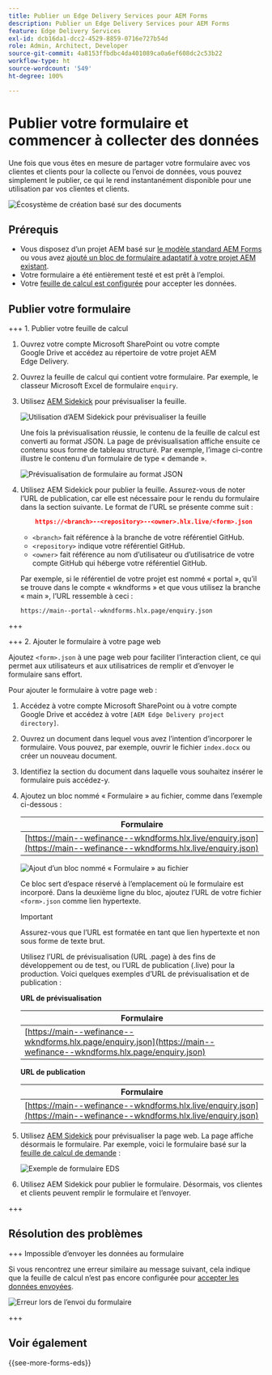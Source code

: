 ```yaml
---
title: Publier un Edge Delivery Services pour AEM Forms
description: Publier un Edge Delivery Services pour AEM Forms
feature: Edge Delivery Services
exl-id: dcb16da1-dcc2-4529-8859-0716e727b54d
role: Admin, Architect, Developer
source-git-commit: 4a8153ffbdbc4da401089ca0a6ef608dc2c53b22
workflow-type: ht
source-wordcount: '549'
ht-degree: 100%

---
```


# Publier votre formulaire et commencer à collecter des données

Une fois que vous êtes en mesure de partager votre formulaire avec vos clientes et clients pour la collecte ou l’envoi de données, vous pouvez simplement le publier, ce qui le rend instantanément disponible pour une utilisation par vos clientes et clients.

![Écosystème de création basé sur des documents](/help/edge/assets/document-based-authoring-workflow-publish-form.png)

## Prérequis

* Vous disposez d’un projet AEM basé sur [le modèle standard AEM Forms](/help/edge/docs/forms/tutorial.md#create-a-new-aem-project-pre-configured-with-adaptive-forms-block) ou vous avez [ajouté un bloc de formulaire adaptatif à votre projet AEM existant](/help/edge/docs/forms/tutorial.md#add-adaptive-forms-block-to-your-existing-aem-project).
* Votre formulaire a été entièrement testé et est prêt à l’emploi.
* Votre [feuille de calcul est configurée](/help/edge/docs/forms/submit-forms.md) pour accepter les données.


## Publier votre formulaire

+++ 1. Publier votre feuille de calcul

1. Ouvrez votre compte Microsoft SharePoint ou votre compte Google Drive et accédez au répertoire de votre projet AEM Edge Delivery.

1. Ouvrez la feuille de calcul qui contient votre formulaire. Par exemple, le classeur Microsoft Excel de formulaire `enquiry`.

1. Utilisez [AEM Sidekick](https://www.aem.live/developer/tutorial#preview-and-publish-your-content) pour prévisualiser la feuille.

   ![Utilisation d’AEM Sidekick pour prévisualiser la feuille](/help/edge/assets/preview-form.png)

   Une fois la prévisualisation réussie, le contenu de la feuille de calcul est converti au format JSON. La page de prévisualisation affiche ensuite ce contenu sous forme de tableau structuré. Par exemple, l’image ci-contre illustre le contenu d’un formulaire de type « demande ».

   ![Prévisualisation de formulaire au format JSON](/help/edge/assets/forms-preview-json-format.png)

1. Utilisez AEM Sidekick pour publier la feuille. Assurez-vous de noter l’URL de publication, car elle est nécessaire pour le rendu du formulaire dans la section suivante. Le format de l’URL se présente comme suit :


   ```JSON
       https://<branch>--<repository>--<owner>.hlx.live/<form>.json
   ```

   * `<branch>` fait référence à la branche de votre référentiel GitHub.
   * `<repository>` indique votre référentiel GitHub.
   * `<owner>` fait référence au nom d’utilisateur ou d’utilisatrice de votre compte GitHub qui héberge votre référentiel GitHub.

   Par exemple, si le référentiel de votre projet est nommé « portal », qu’il se trouve dans le compte « wkndforms » et que vous utilisez la branche « main », l’URL ressemble à ceci :

   `https://main--portal--wkndforms.hlx.page/enquiry.json`

+++

+++ 2. Ajouter le formulaire à votre page web

Ajoutez `<form>.json` à une page web pour faciliter l’interaction client, ce qui permet aux utilisateurs et aux utilisatrices de remplir et d’envoyer le formulaire sans effort.


Pour ajouter le formulaire à votre page web :

1. Accédez à votre compte Microsoft SharePoint ou à votre compte Google Drive et accédez à votre `[AEM Edge Delivery project directory]`.

1. Ouvrez un document dans lequel vous avez l’intention d’incorporer le formulaire. Vous pouvez, par exemple, ouvrir le fichier `index.docx` ou créer un nouveau document.

1. Identifiez la section du document dans laquelle vous souhaitez insérer le formulaire puis accédez-y.

1. Ajoutez un bloc nommé « Formulaire » au fichier, comme dans l’exemple ci-dessous :

   | Formulaire |
   |---|
   | [https://main--wefinance--wkndforms.hlx.live/enquiry.json](https://main--wefinance--wkndforms.hlx.live/enquiry.json) |

   ![Ajout d’un bloc nommé « Formulaire » au fichier](/help/edge/assets/enquiry-doc-to-embed-form.png)

   Ce bloc sert d’espace réservé à l’emplacement où le formulaire est incorporé. Dans la deuxième ligne du bloc, ajoutez l’URL de votre fichier `<form>.json` comme lien hypertexte.

   >[!IMPORTANT]
   >
   >
   > Assurez-vous que l’URL est formatée en tant que lien hypertexte et non sous forme de texte brut.

   Utilisez l’URL de prévisualisation (URL .page) à des fins de développement ou de test, ou l’URL de publication (.live) pour la production. Voici quelques exemples d’URL de prévisualisation et de publication :

   **URL de prévisualisation**

   | Formulaire |
   |---|
   | [https://main--wefinance--wkndforms.hlx.page/enquiry.json](https://main--wefinance--wkndforms.hlx.page/enquiry.json) |


   **URL de publication**

   | Formulaire |
   |---|
   | [https://main--wefinance--wkndforms.hlx.live/enquiry.json](https://main--wefinance--wkndforms.hlx.live/enquiry.json) |

1. Utilisez [AEM Sidekick](https://www.aem.live/developer/tutorial#preview-and-publish-your-content) pour prévisualiser la page web. La page affiche désormais le formulaire. Par exemple, voici le formulaire basé sur la [feuille de calcul de demande](https://docs.google.com/spreadsheets/d/196lukD028RDK_evBelkOonPxC7w0l_IiJ-Yx3DvMfNk/edit#gid=0) :


   ![Exemple de formulaire EDS](/help/edge/assets/eds-form.png)

1. Utilisez AEM Sidekick pour publier le formulaire. Désormais, vos clientes et clients peuvent remplir le formulaire et l’envoyer.

+++

## Résolution des problèmes

+++ Impossible d’envoyer les données au formulaire

Si vous rencontrez une erreur similaire au message suivant, cela indique que la feuille de calcul n’est pas encore configurée pour [accepter les données envoyées](/help/edge/docs/forms/submit-forms.md).

![Erreur lors de l’envoi du formulaire](/help/edge/assets/form-error.png)

+++


## Voir également

{{see-more-forms-eds}}
